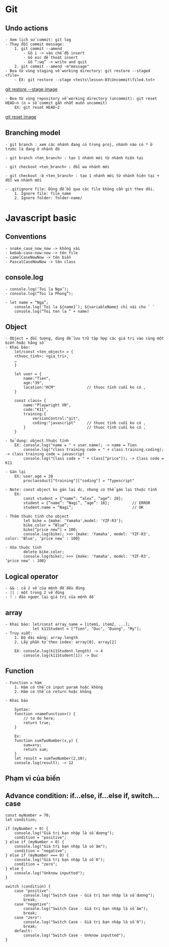 # Git

## Undo actions
    - Xem lịch sử commit: git log
    - Thay đổi commit message: 
        1. git commit --amend
            - Gõ i -> vào chế độ insert
            - Gõ esc để thoát insert
            - Gõ “:wq” -> write and quit
        2. git commit --amend -m"message"
    - Đưa từ vùng staging về working directory: git restore --staged <file>
        - EX: git restore --stage <tests\lesson-03\Uncommit\file4.txt> 
[git restore --stage image](https://photos.google.com/u/2/share/AF1QipOQAevxwh1JCkJxbYa_xZCKNSM3JjvsjeerbD_vyjYmgOs16umYVntlWSxemN1mWw/photo/AF1QipOOuMD3iV1ndqanFVGZYrEK8GQ1iFFDfJ_bU2eb?key=VEtvNDROQ0ZTeWQ0ZVBmR3NzOFI3eklRR1FaWUx3)

    - Đưa từ vùng repository về working directory (uncommit): git reset HEAD~n (n = số commit gần nhất muốn uncommit) 
        EX: git reset HEAD~2
[git reset image](https://photos.google.com/u/2/share/AF1QipOQAevxwh1JCkJxbYa_xZCKNSM3JjvsjeerbD_vyjYmgOs16umYVntlWSxemN1mWw/photo/AF1QipNe_HZWdSejGWMCDsmsDplbN04zhv0OzB2ATPQO?key=VEtvNDROQ0ZTeWQ0ZVBmR3NzOFI3eklRR1FaWUx3)

## Branching model
    - git branch : xem các nhánh đang có trong proj, nhánh nào có * ở trước là đang ở nhánh đó

    - git branch <ten_branch> : tạo 1 nhánh mới từ nhánh hiện tại

    - git checkout <ten_branch> : đổi wa nhánh mới

    - git checkout -b <ten_branch> : tạo 1 nhánh mới từ nhánh hiện tại + đỗi wa nhánh mới

    - .gitignore file: Dùng để bỏ qua các file không cần git theo dõi.
        1. Ignore file: file_name
        2. Ignore folder: folder-name/

# Javascript basic

## Conventions
    - snake_case_now_now -> không xài
    - kebab-case-now-now -> tên file
    - camelCaseNowNow -> tên biến
    - PascalCaseNowNow -> tên class

## console.log
    - console.log(‘Toi la Nga’);
    - console.log(“Toi la Phong”);

    - let name = “Nga”;
        console.log(`Toi la ${name}`); ${variableName} chỉ xài cho ` `
        console.log(“Toi ten la ” + name)

## Object 
    - Object = đối tượng, dùng để lưu trữ tập hợp các giá trị vào cùng một biến hoặc hằng số
    - Khai báo: 
        let/const <ten_object> = {
        <thuoc_tinh>: <gia_tri>,
        …
        }

        let user = {
            name:"Tien",
            age:"39",
            lacation:"HCM"              // thuoc tính cuối ko có ,
        }

        const class= {
            name:"Playwright VN",
            code:"K11",
            training:{
                versionControl:"git",
                coding:"javascript"     // thuoc tính cuối ko có ,
            }                           // thuoc tính cuối ko có ,
        }

    - Sử dụng: object.thuộc tính
        EX: console.log("name = " + user.name); -> name = Tien
            console.log("class training code = " + class.training.coding); -> class training code = javascript
            console.log("Class code = " + class["price"]); -> Class code = K11

    - Gán lại
        EX: user.age = 28
            proclassduct["training"]["coding"] = "Typescript"
    
    - Note: const object ko gán lại dc, nhưng có thể gán lại thuộc tính
        EX: 
            const student = {“name”: “alex”, “age”: 20};
            student = {“name”: “Nagi”, “age”: 18};          // ERROR
            student.name = “Nagi”;                          // OK      

    - Thêm thuộc tính cho object
            let bike = {make: 'Yamaha',model: 'YZF-R3'};
            bike.color = “Blue”;
            bike[“price new”] = 100;
            console.log(bike); >>> {make: 'Yamaha', model: 'YZF-R3', color: 'Blue', ‘price new’ : 100}

    - Xóa thuộc tính
            delete bike.color;
            console.log(bike); >>> {make: 'Yamaha', model: 'YZF-R3', ‘price new’ : 100}

## Logical operator

    - && : cả 2 vế của mệnh đề đều đúng
    - || : một trong 2 vế đúng
    - ! : đảo ngược lại giá trị của mệnh đề

## array

    - Khai báo: let/const array_name = [item1, item2, ...]; 
                let k11Student = ["Tien", "Duc", "Duong", "My"];
    - Truy xuất:
        1. Độ dài mảng: array.length
        2. Lấy phần tử theo index: array[0], array[2]

        EX: console.log(k11Student.length) -> 4
            console.log(k11Student[1]) -> Duc

## Function

    - Function = hàm
        1. Hàm có thể có input param hoặc không
        2. Hàm có thể có return hoặc không

    - Khai báo

        Syntax:        
        function <nameFunction>() {
            // to do here;
            return true;
        }

        Ex: 
        function sumTwoNumber(x,y) {
            sum=x+y;
            return sum;
        }
        let result = sumTwoNumber(2,10);
        console.log(result); -> 12


## Phạm vi của biến


## Advance condition: if…else, if…else if, switch…case

    const myNumber = 70;
    let condition;

    if (myNumber > 0) {
        console.log("Giá trị bạn nhập là số dương");
        condition = "positive";
    } else if (myNumber < 0) {
        console.log("Giá trị bạn nhập là số âm");
        condition = "negative";
    } else if (myNumber === 0) {
        console.log("Giá trị bạn nhập là số 0");
        condition = "zero";
    } else {
        console.log("Unknow inputted");
    }

    switch (condition) {
        case "positive":
            console.log("Switch Case - Giá trị bạn nhập là số dương");
            break;
        case "negative":
            console.log("Switch Case - Giá trị bạn nhập là số âm");
            break;
        case "zero":
            console.log("Switch Case - Giá trị bạn nhập là số 0");
            break;
        default:
            console.log("Switch Case - Unknow inputted");
    }